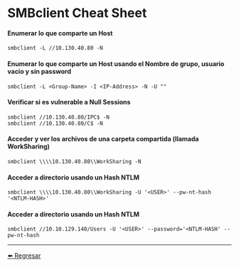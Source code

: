 # SMBclient Cheat Sheet

#### Enumerar lo que comparte un Host
```
smbclient -L //10.130.40.80 -N
```

#### Enumerar lo que comparte un Host usando el Nombre de grupo, usuario vacio y sin password
```
smbclient -L <Group-Name> -I <IP-Address> -N -U ""
```

#### Verificar si es vulnerable a Null Sessions
```
smbclient //10.130.40.80/IPC$ -N
smbclient //10.130.40.80/C$ -N
```

#### Acceder y ver los archivos de una carpeta compartida (llamada WorkSharing)
```
smbclient \\\\10.130.40.80\\WorkSharing -N
```

#### Acceder a directorio usando un Hash NTLM
```
smbclient \\\\10.130.40.80\\WorkSharing -U '<USER>' --pw-nt-hash '<NTLM-HASH>'
```

#### Acceder a directorio usando un Hash NTLM
```
smbclient //10.10.129.140/Users -U '<USER>' --password='<NTLM-HASH' --pw-nt-hash
```

---

[:arrow_left: Regresar](https://github.com/m4lal0/cheatsheets)